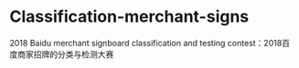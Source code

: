 # Classification-merchant-signs
2018 Baidu merchant signboard classification and testing contest：2018百度商家招牌的分类与检测大赛

